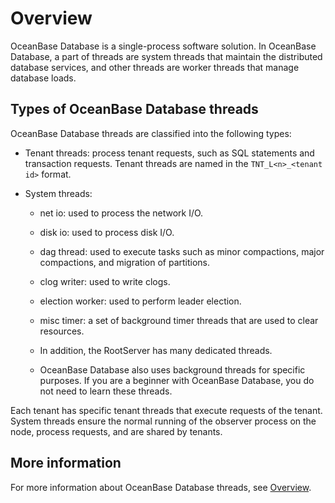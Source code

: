 # Overview

OceanBase Database is a single-process software solution. In OceanBase Database, a part of threads are system threads that maintain the distributed database services, and other threads are worker threads that manage database loads.

## Types of OceanBase Database threads

OceanBase Database threads are classified into the following types:

* Tenant threads: process tenant requests, such as SQL statements and transaction requests. Tenant threads are named in the `TNT_L<n>_<tenant id>` format.

* System threads:

   * net io: used to process the network I/O.

   * disk io: used to process disk I/O.

   * dag thread: used to execute tasks such as minor compactions, major compactions, and migration of partitions.

   * clog writer: used to write clogs.

   * election worker: used to perform leader election.

   * misc timer: a set of background timer threads that are used to clear resources.

   * In addition, the RootServer has many dedicated threads.

   * OceanBase Database also uses background threads for specific purposes. If you are a beginner with OceanBase Database, you do not need to learn these threads.

Each tenant has specific tenant threads that execute requests of the tenant. System threads ensure the normal running of the observer process on the node, process requests, and are shared by tenants.

## More information

For more information about OceanBase Database threads, see [Overview](../../../1.oceanbase-database-concepts/12.observer-node-architecture/3.observer-thread-model/1.thread-introduction.md).

